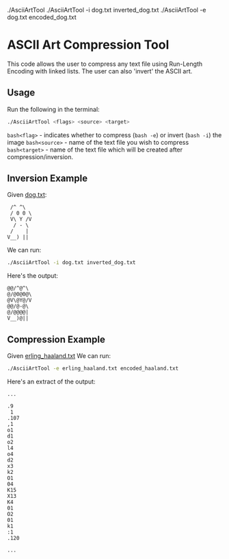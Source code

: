 ./AsciiArtTool <flags> <source> <target>
 ./AsciiArtTool -i dog.txt inverted_dog.txt
 ./AsciiArtTool -e dog.txt encoded_dog.txt

# ASCII Art Compression Tool
This code allows the user to compress any text file using Run-Length Encoding with linked lists.
The user can also 'invert' the ASCII art.

## Usage
Run the following in the terminal:
```bash
./AsciiArtTool <flags> <source> <target>
```
```bash<flag>``` - indicates whether to compress (```bash -e```) or invert (```bash -i```) the image 
```bash<source>``` - name of the text file you wish to compress
```bash<target>``` - name of the text file which will be created after compression/inversion.

## Inversion Example

Given [dog.txt](https://github.com/AlexanderFurman/Systems_programming_HW_1/blob/main/tests/dog.txt):
 
```text
 /^ ^\
 / 0 0 \
 V\ Y /V
  / - \
 /    |
V__) ||
 ```
We can run:

```bash
./AsciiArtTool -i dog.txt inverted_dog.txt
```


Here's the output:

```text
@@/^@^\
@/@0@0@\
@V\@Y@/V
@@/@-@\
@/@@@@|
V__)@||
```

## Compression Example

Given [erling_haaland.txt](https://github.com/AlexanderFurman/Systems_programming_HW_1/blob/main/tests/erling_haaland.txt)
We can run:

```bash
./AsciiArtTool -e erling_haaland.txt encoded_haaland.txt
```
Here's an extract of the output:

```text
...

.9
 1
.107
,1
o1
d1
o2
l4
o4
d2
x3
k2
O1
04
K15
X13
K4
01
O2
01
k1
:1
.120

...
```
